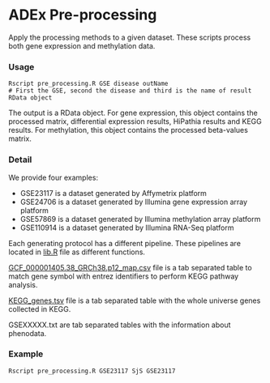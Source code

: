 # ADEx Pre-processing

Apply the processing methods to a given dataset. These scripts process both gene expression and methylation data.

### Usage

```shell
Rscript pre_processing.R GSE disease outName
# First the GSE, second the disease and third is the name of result RData object
```

The output is a RData object. For gene expression, this object contains the processed matrix, differential expression results, HiPathia results and KEGG results. For methylation, this object contains the processed beta-values matrix.

### Detail
We provide four examples:

* GSE23117 is a dataset generated by Affymetrix platform
* GSE24706 is a dataset generated by Illumina gene expression array platform
* GSE57869 is a dataset generated by Illumina methylation array platform
* GSE110914 is a dataset generated by Illumina RNA-Seq platform

Each generating protocol has a different pipeline. These pipelines are located in [lib.R](lib.R) file as different functions.

[GCF_000001405.38_GRCh38.p12_map.csv](GCF_000001405.38_GRCh38.p12_map.csv) file is a tab separated table to match gene symbol with entrez identifiers to perform KEGG pathway analysis.

[KEGG_genes.tsv](KEGG_genes.tsv) file is a tab separated table with the whole universe genes collected in KEGG.

GSEXXXXX.txt are tab separated tables with the information about phenodata.

### Example

```shell
Rscript pre_processing.R GSE23117 SjS GSE23117
```
